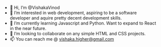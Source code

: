 - 👋 Hi, I’m @VishakaVinod
- 👀 I’m interested in web development, aspiring to be a software developer and aquire pretty decent development skills.
- 🌱 I’m currently learning Javascript and Python. Want to expand to React in the near future.
- 💞️ I’m looking to collaborate on any simple HTML and CSS projects.
- 📫 You can reach me @ vishaka.higher@gmail.com
